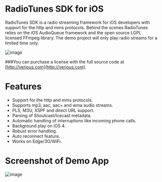 RadioTunes SDK for iOS
===

RadioTunes SDK is a radio streaming framework for iOS developers with support for the http and mms protocols. Behind the scenes RadioTunes relies on the iOS AudioQueue framework and the open source LGPL licensed FFmpeg library. The demo project will only play radio streams for a limited time only.

![image](http://dl.dropbox.com/u/1413757/RadioTunes/2.png)

###You can purchase a license with the full source code at [http://verious.com](http://verious.com).

# Features

- Support for the http and mms protocols.
- Supports mp3, aac, aac+ and wma audio streams.
- PLS, M3U, XSPF and direct URL support.
- Parsing of Shoutcast/Icecast metadata.
- Automatic handling of interruptions like incoming phone calls.
- Background play on iOS 4.
- Robust error handling.
- Auto reconnect feature.
- Works on Edge/3G/WiFi.

# Screenshot of Demo App

![image](http://dl.dropbox.com/u/1413757/RadioTunes/1.png)